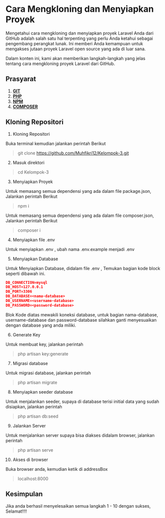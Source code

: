 # Cara Mengkloning dan Menyiapkan Proyek
Mengetahui cara mengkloning dan menyiapkan proyek Laravel Anda dari GitHub adalah salah satu hal terpenting yang perlu Anda ketahui sebagai pengembang perangkat lunak. Ini memberi Anda kemampuan untuk mengakses jutaan proyek Laravel open source yang ada di luar sana.

Dalam konten ini, kami akan memberikan langkah-langkah yang jelas tentang cara mengkloning proyek Laravel dari GitHub.

## Prasyarat
1. **[GIT](https://git-scm.com/)**
2. **[PHP](https://www.php.net/downloads.php)**
3. **[NPM](https://docs.npmjs.com/downloading-and-installing-node-js-and-npm)**
4. **[COMPOSER](https://getcomposer.org/download/)**

## Kloning Repositori
1. Kloning Repositori

Buka terminal kemudian jalankan perintah Berikut
>git clone https://github.com/Muhfikri12/Kelompok-3.git

2. Masuk direktori
>cd Kelompok-3

3. Menyiapkan Proyek

Untuk memasang semua dependensi yang ada dalam file package.json, Jalankan perintah Berikut
>npm i

Untuk memasang semua dependensi yang ada dalam file composer.json, Jalankan perintah Berikut
>composer i

4. Menyiapkan file .env

Untuk menyiapkan .env , ubah nama .env.example menjadi .env

5. Menyiapkan Database

Untuk Menyiapkan Database, didalam file .env , Temukan bagian kode block seperti dibawah ini.

```json
DB_CONNECTION=mysql
DB_HOST=127.0.0.1
DB_PORT=3306
DB_DATABASE=<nama-database>
DB_USERNAME=<username-database>
DB_PASSWORD=<password-database>
```
Blok Kode diatas mewakili koneksi database, untuk bagian nama-database, username-database dan password-database silahkan ganti menyesuaikan dengan database yang anda miliki.

6. Generate Key

Untuk membuat key, jalankan perintah
>php artisan key:generate

7. Migrasi database

Untuk migrasi database, jalankan perintah
>php artisan migrate

8. Menyiapkan seeder database

Untuk menjalankan seeder, supaya di database terisi initial data yang sudah disiapkan, jalankan perintah
>php artisan db:seed

9. Jalankan Server

Untuk menjalankan server supaya bisa diakses didalam browser, jalankan perintah
>php artisan serve

10. Akses di browser

Buka browser anda, kemudian ketik di addressBox
>localhost:8000

## Kesimpulan
Jika anda berhasil menyelesaikan semua langkah 1 - 10 dengan sukses, Selamat!!!!










